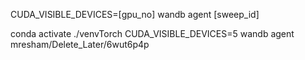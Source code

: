 CUDA_VISIBLE_DEVICES=[gpu_no] wandb agent [sweep_id]

conda activate ./venvTorch
CUDA_VISIBLE_DEVICES=5 wandb agent mresham/Delete_Later/6wut6p4p